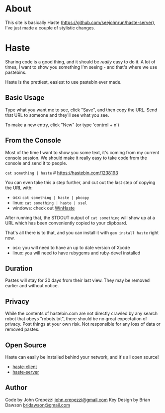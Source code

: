 # About

This site is basically Haste (https://github.com/seejohnrun/haste-server), I've
just made a couple of stylistic changes.

# Haste

Sharing code is a good thing, and it should be _really_ easy to do it.
A lot of times, I want to show you something I'm seeing - and that's where we
use pastebins.

Haste is the prettiest, easiest to use pastebin ever made.

## Basic Usage

Type what you want me to see, click "Save", and then copy the URL.  Send that
URL to someone and they'll see what you see.

To make a new entry, click "New" (or type 'control + n')

## From the Console

Most of the time I want to show you some text, it's coming from my current
console session.  We should make it really easy to take code from the console
and send it to people.

`cat something | haste` # https://hastebin.com/1238193

You can even take this a step further, and cut out the last step of copying the
URL with:

* osx: `cat something | haste | pbcopy`
* linux: `cat something | haste | xsel`
* windows: check out [WinHaste](https://github.com/ajryan/WinHaste)

After running that, the STDOUT output of `cat something` will show up at a URL
which has been conveniently copied to your clipboard.

That's all there is to that, and you can install it with `gem install haste`
right now.
  * osx: you will need to have an up to date version of Xcode
  * linux: you will need to have rubygems and ruby-devel installed

## Duration

Pastes will stay for 30 days from their last view.  They may be removed earlier
and without notice.

## Privacy

While the contents of hastebin.com are not directly crawled by any search robot
that obeys "robots.txt", there should be no great expectation of privacy.  Post
things at your own risk. Not responsible for any loss of data or removed
pastes.

## Open Source

Haste can easily be installed behind your network, and it's all open source!

* [haste-client](https://github.com/seejohnrun/haste-client)
* [haste-server](https://github.com/seejohnrun/haste-server)

## Author

Code by John Crepezzi <john.crepezzi@gmail.com>
Key Design by Brian Dawson <bridawson@gmail.com>
